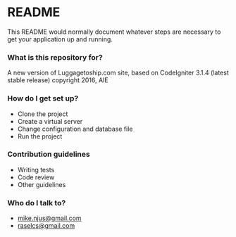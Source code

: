 # README #

This README would normally document whatever steps are necessary to get your application up and running.

### What is this repository for? ###

A new version of Luggagetoship.com site, based on CodeIgniter 3.1.4 (latest stable release)
copyright 2016, AIE

### How do I get set up? ###

* Clone the project
* Create a virtual server
* Change configuration and database file
* Run the project

### Contribution guidelines ###

* Writing tests
* Code review
* Other guidelines

### Who do I talk to? ###

* mike.njus@gmail.com
* raselcs@gmail.com